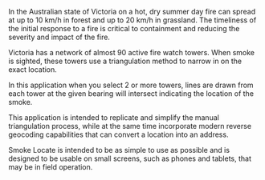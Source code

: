 

In the Australian state of Victoria on a hot, dry summer day fire can 
spread at up to 10 km/h in forest and up to 20 km/h in grassland. 
The timeliness of the initial response to a fire is critical to containment 
and reducing the severity and impact of the fire. 

Victoria has a network of almost 90 active fire watch towers. When smoke is sighted, these towers 
use a triangulation method to narrow in on the exact location. 

In this application when you select 2 or more towers, lines are drawn from 
each tower at the given bearing will intersect indicating the location of the smoke. 

This application is intended to replicate and simplify the manual 
triangulation process, while at the same time incorporate modern 
reverse geocoding capabilities that can convert a location into an address.

Smoke Locate is intended to be as simple to use as possible and is designed to be 
usable on small screens, such as phones and tablets, that may be in field operation.




